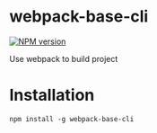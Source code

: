 # webpack-base-cli

[![NPM version](https://img.shields.io/npm/v/webpack-base-cli.svg)](https://www.npmjs.com/package/webpack-base-cli)

Use webpack to build project

# Installation

    npm install -g webpack-base-cli

